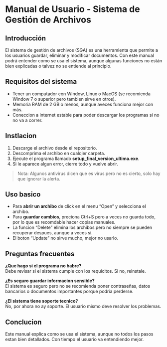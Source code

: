 # Manual de Usuario - Sistema de Gestión de Archivos  

## Introducción  

El sistema de gestión de archivos (SGA) es una herramienta que permite a los usuarios guardar, eliminar y modificar documentos. Con este manual podrá entender como se usa el sistema, aunque algunas funciones no están bien explicadas o talvez no se entiende al principio.  

## Requisitos del sistema  

- Tener un computador con Window, Linux o MacOS (se recomienda Window 7 o superior pero tambien sirve en otros).  
- Memoria RAM de 2 GB o menos, aunque aveces funciona mejor con más.  
- Coneccion a internet estable para poder descargar los programas si no no va a correr.  

## Instlacion  

1. Descarge el archivo desde el repositorio.  
2. Descomprima el archibo en cualqier carpeta.  
3. Ejecute el programa llamado **setup_final_version_ultima.exe**.  
4. Si le aparece algun error, cierre todo y vuelve abrir.  

> Nota: Algunos antivirus dicen que es virus pero no es cierto, solo hay que ignorar la alerta.  

## Uso basico  

- Para **abrir un archibo** de click en el menu “Open” y selecciona el archibo.  
- Para **guardar cambios**, preciona Ctrl+S pero a veces no guarda todo, por lo que es recomdable hacer copias manuales.  
- La funcion “Delete” elimina los archibos pero no siempre se pueden recuperar despues, aunque a veces si.  
- El boton “Update” no sirve mucho, mejor no usarlo.  

## Preguntas frecuentes  

**¿Que hago si el programa no habre?**  
Debe revisar si el sistema cumple con los requicitos. Si no, reinstale.  

**¿Es seguro guardar informacion sensible?**  
El sistema es seguro pero no se recomienda poner contraseñas, datos bancarios o documentos importantes porque podria perderse.  

**¿El sistema tiene soporte tecnico?**  
No, por ahora no ay soporte. El usuario mismo deve resolver los problemas.  

## Conclucion  

Este manual explica como se usa el sistema, aunque no todos los pasos estan bien detallados. Con tiempo el usuario va entendiendo mejor.  
